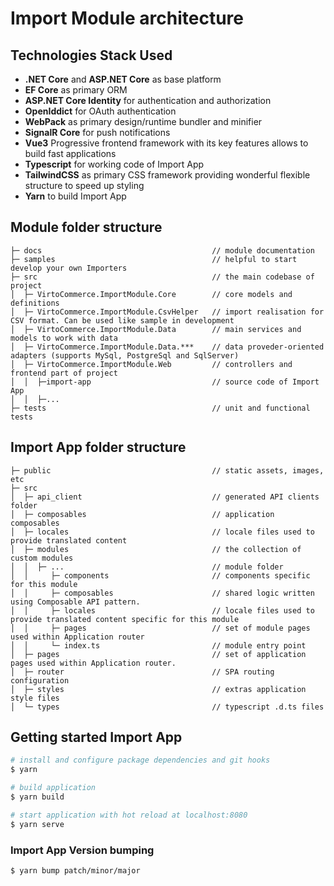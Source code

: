 # Import Module architecture

## Technologies Stack Used

- **.NET Core** and **ASP.NET Core** as base platform
- **EF Core** as primary ORM
- **ASP.NET Core Identity** for authentication and authorization
- **OpenIddict** for OAuth authentication
- **WebPack** as primary design/runtime bundler and minifier
- **SignalR Core** for push notifications
- **Vue3** Progressive frontend framework with its key features allows to build fast applications
- **Typescript** for working code of Import App
- **TailwindCSS** as primary CSS framework providing wonderful flexible structure to speed up styling
- **Yarn** to build Import App

## Module folder structure

```text
├─ docs                                      // module documentation
├─ samples                                   // helpful to start develop your own Importers
├─ src                                       // the main codebase of project
│  ├─ VirtoCommerce.ImportModule.Core        // core models and definitions
│  ├─ VirtoCommerce.ImportModule.CsvHelper   // import realisation for CSV format. Can be used like sample in development
│  ├─ VirtoCommerce.ImportModule.Data        // main services and models to work with data
│  ├─ VirtoCommerce.ImportModule.Data.***    // data proveder-oriented adapters (supports MySql, PostgreSql and SqlServer)
│  ├─ VirtoCommerce.ImportModule.Web         // controllers and frontend part of project
│  │  ├─import-app                           // source code of Import App
│  │  ├─...
├─ tests                                     // unit and functional tests
```
## Import App folder structure

```text
├─ public                                    // static assets, images, etc
├─ src
│  ├─ api_client                             // generated API clients folder
│  ├─ composables                            // application composables
│  ├─ locales                                // locale files used to provide translated content
│  ├─ modules                                // the collection of custom modules
│  │  ├─ ...                                 // module folder
│  │     ├─ components                       // components specific for this module
│  │     ├─ composables                      // shared logic written using Composable API pattern.
│  │     ├─ locales                          // locale files used to provide translated content specific for this module
│  │     ├─ pages                            // set of module pages used within Application router
│  │     └─ index.ts                         // module entry point
│  ├─ pages                                  // set of application pages used within Application router.
│  ├─ router                                 // SPA routing configuration
│  ├─ styles                                 // extras application style files
│  └─ types                                  // typescript .d.ts files
```

## Getting started Import App

```bash
# install and configure package dependencies and git hooks
$ yarn

# build application
$ yarn build

# start application with hot reload at localhost:8080
$ yarn serve
```

###  Import App Version bumping

```bash
$ yarn bump patch/minor/major
```
